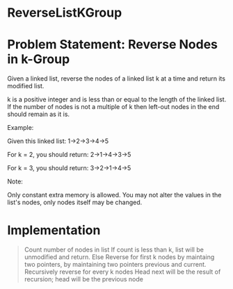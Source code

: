# ReverseListKGroup
# Problem Statement: Reverse Nodes in k-Group
Given a linked list, reverse the nodes of a linked list k at a time and return its modified list.

k is a positive integer and is less than or equal to the length of the linked list. If the number of nodes is not a multiple of k then left-out nodes in the end should remain as it is.

Example:

Given this linked list: 1->2->3->4->5

For k = 2, you should return: 2->1->4->3->5

For k = 3, you should return: 3->2->1->4->5

Note:

Only constant extra memory is allowed.
You may not alter the values in the list's nodes, only nodes itself may be changed.

# Implementation

> Count number of nodes in list
> If count is less than k, list will be unmodified and return.
> Else
  Reverse for first k nodes by maintaing two pointers, by maintaining two pointers previous and current.
  Recursively reverse for every  k nodes 
  Head next will be the result of recursion;
  head will be the previous node



